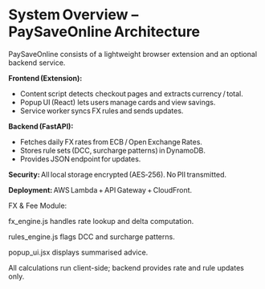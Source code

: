 # System Overview – PaySaveOnline Architecture

PaySaveOnline consists of a lightweight browser extension and an optional backend service.

**Frontend (Extension):**

* Content script detects checkout pages and extracts currency / total.
* Popup UI (React) lets users manage cards and view savings.
* Service worker syncs FX rules and sends updates.

**Backend (FastAPI):**

* Fetches daily FX rates from ECB / Open Exchange Rates.
* Stores rule sets (DCC, surcharge patterns) in DynamoDB.
* Provides JSON endpoint for updates.

**Security:** All local storage encrypted (AES‑256). No PII transmitted.

**Deployment:** AWS Lambda + API Gateway + CloudFront.







FX \& Fee Module:



fx\_engine.js handles rate lookup and delta computation.



rules\_engine.js flags DCC and surcharge patterns.



popup\_ui.jsx displays summarised advice.

All calculations run client-side; backend provides rate and rule updates only.

